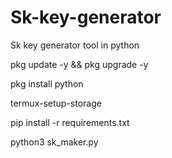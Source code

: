 # Sk-key-generator
Sk key generator tool in python


pkg update -y && pkg upgrade -y

pkg install python

termux-setup-storage

pip install -r requirements.txt

python3 sk_maker.py


